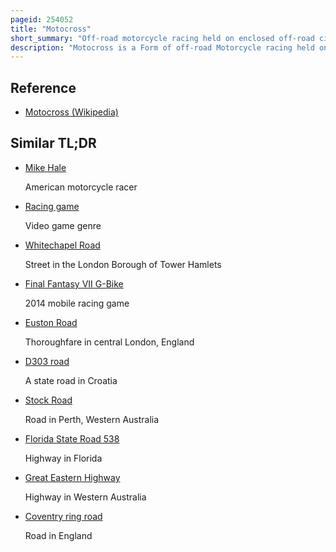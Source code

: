 ```yaml
---
pageid: 254052
title: "Motocross"
short_summary: "Off-road motorcycle racing held on enclosed off-road circuits"
description: "Motocross is a Form of off-road Motorcycle racing held on enclosed off-road Circuits. The Sport evolved from Motorcycle Trials Competitions in the united Kingdom."
---
```


## Reference

- [Motocross (Wikipedia)](https://en.wikipedia.org/?curid=254052)

## Similar TL;DR

- [Mike Hale](/tldr/en/mike-hale)

  American motorcycle racer

- [Racing game](/tldr/en/racing-game)

  Video game genre

- [Whitechapel Road](/tldr/en/whitechapel-road)

  Street in the London Borough of Tower Hamlets

- [Final Fantasy VII G-Bike](/tldr/en/final-fantasy-vii-g-bike)

  2014 mobile racing game

- [Euston Road](/tldr/en/euston-road)

  Thoroughfare in central London, England

- [D303 road](/tldr/en/d303-road)

  A state road in Croatia

- [Stock Road](/tldr/en/stock-road)

  Road in Perth, Western Australia

- [Florida State Road 538](/tldr/en/florida-state-road-538)

  Highway in Florida

- [Great Eastern Highway](/tldr/en/great-eastern-highway)

  Highway in Western Australia

- [Coventry ring road](/tldr/en/coventry-ring-road)

  Road in England
